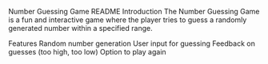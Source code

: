 

Number Guessing Game README
Introduction
The Number Guessing Game is a fun and interactive game where the player tries to guess a randomly generated number within a specified range.

Features
Random number generation
User input for guessing
Feedback on guesses (too high, too low)
Option to play again
